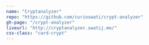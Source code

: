 ```yaml
---
name: "Cryptanalyzer"
repo: "https://github.com/curioswati/crypt-analyzer"
gh-page: "/crypt-analyzer"
liveurl: "http://cryptanalyzer.swatij.me/"
css-class: "card-crypt"
---
```


